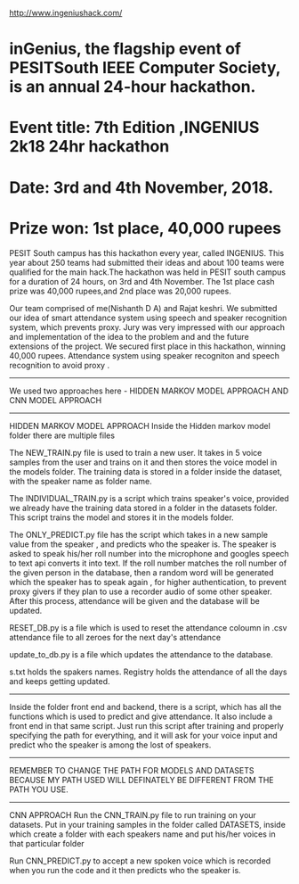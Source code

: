 http://www.ingeniushack.com/

# inGenius, the flagship event of PESITSouth IEEE Computer Society, is an annual 24-hour hackathon.
  # Event title: 7th Edition ,INGENIUS 2k18 24hr hackathon
  # Date: 3rd and 4th November, 2018. 
  # Prize won: 1st place, 40,000 rupees

PESIT South campus has this hackathon every year, called INGENIUS. 
This year about 250 teams had submitted their ideas and about 100 teams were qualified for the main hack.The hackathon was held in PESIT south campus for a duration of 24 hours, on 3rd and 4th November. 
The 1st place cash prize was 40,000 rupees,and 2nd place was 20,000 rupees. 

Our team comprised of me(Nishanth D A) and Rajat keshri. We submitted our idea of smart attendance system using speech and speaker recognition system, which prevents proxy.
Jury was very impressed with our approach and implementation of the idea to the problem and and the future extensions of the project.
We secured first place in this hackathon, winning 40,000 rupees.
Attendance system using speaker recogniton and speech recognition to avoid proxy .

---------------------------------------------------------------------------------------------------------------------

We used two approaches here - HIDDEN MARKOV MODEL APPROACH AND CNN MODEL APPROACH 

-------------------------------------------------------------------------------------------------------------------------------------
HIDDEN MARKOV MODEL APPROACH 
Inside the Hidden markov model folder there are multiple files

The NEW_TRAIN.py file is used to train a new user. It takes in 5 voice samples from the user and trains on it and then stores the voice model in the models folder.
The training data is stored in a folder inside the dataset, with the speaker name as folder name.

The INDIVIDUAL_TRAIN.py is a script which trains speaker's voice, provided we already have the training data stored in a folder in the datasets folder. 
This script trains the model and stores it in the models folder.

The ONLY_PREDICT.py file has the script which takes in a new sample value from the speaker , and  predicts who the speaker is. The speaker is asked to speak his/her roll number into the microphone and googles speech to text api converts it into text. If the roll number matches the roll number of the given person in the database, then a random word will be generated which the speaker has to speak again , for higher authentication, to prevent proxy givers if they plan to use a recorder audio of some other speaker.
After this process, attendance will be given and the database will be updated.

RESET_DB.py is a file which is used to reset the  attendance coloumn in .csv attendance file to all zeroes for the next day's attendance

update_to_db.py is a file which updates the attendance to the database.

s.txt holds the spakers names.
Registry holds the attendance of all the days and keeps getting updated.

--------------------------------------------------------------------------------------------------------------------------------------

Inside the folder front end and backend, there is a script, which has all the functions which is used to predict and give attendance.
It also include a front end in that same script.
Just run this script after training and properly specifying the path for everything, and it will ask for your voice input and predict who the speaker is among the lost of speakers.

--------------------------------------------------------------------------------------------------------------------------------------

REMEMBER TO CHANGE THE PATH FOR MODELS AND DATASETS BECAUSE MY PATH USED WILL DEFINATELY BE DIFFERENT FROM THE PATH YOU USE.


-------------------------------------------------------------------------------------------------------------------------------------

CNN APPROACH
Run the CNN_TRAIN.py file to run training on your datasets. Put in your training samples in the folder called DATASETS, inside which create a folder with each speakers name and put his/her voices in that particular folder

Run CNN_PREDICT.py to accept a new spoken voice which is recorded when you run the code and it then predicts who the speaker is.
